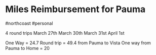 # Miles Reimbursement for Pauma
#northcoast #personal 

4 round trips
March 27th
March 30th
March 31st
April 1st


One Way = 24.7
Round trip = 49.4 from Pauma to Vista
One way from Pauma to Home = 20
